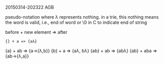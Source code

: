 20150314-202322 AGB

pseudo-notation where λ represents nothing. in a trie, this nothing means the word is valid, i.e., end of word or \0 in C to indicate end of string

before + new element => after

	{} + a => {aλ}
{a} + ab => {a->{λ,b}}
{b} + a => {aλ, bλ}
{ab} + ab => {abλ}
{ab} + aba => {ab->{λ,a}}